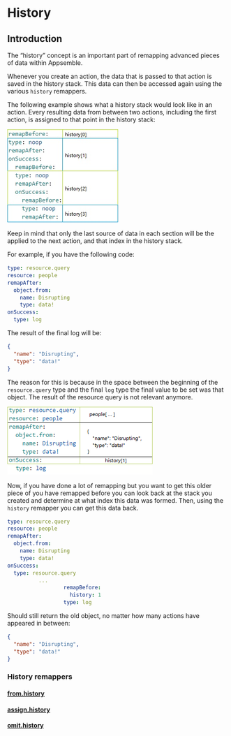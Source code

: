 # History

## Introduction

The “history” concept is an important part of remapping advanced pieces of data within Appsemble.

Whenever you create an action, the data that is passed to that action is saved in the history stack.
This data can then be accessed again using the various `history` remappers.

The following example shows what a history stack would look like in an action. Every resulting data
from between two actions, including the first action, is assigned to that point in the history
stack:

![history stack](../../config/assets/remapper-tutorial/history-stack.jpg 'History stack visualisation')

Keep in mind that only the last source of data in each section will be the applied to the next
action, and that index in the history stack.

For example, if you have the following code:

```yaml
type: resource.query
resource: people
remapAfter:
  object.from:
    name: Disrupting
    type: data!
onSuccess:
  type: log
```

The result of the final log will be:

```json
{
  "name": "Disrupting",
  "type": "data!"
}
```

The reason for this is because in the space between the beginning of the `resource.query` type and
the final `log` type the final value to be set was that object. The result of the resource query is
not relevant anymore.

![history data explained](../../config/assets/remapper-tutorial/history-data-assigning-explained.png 'History data explained')

Now, if you have done a lot of remapping but you want to get this older piece of you have remapped
before you can look back at the stack you created and determine at what index this data was formed.
Then, using the `history` remapper you can get this data back.

```yaml
type: resource.query
resource: people
remapAfter:
  object.from:
    name: Disrupting
    type: data!
onSuccess:
  type: resource.query
          ...
                  remapBefore:
                    history: 1
                  type: log
```

Should still return the old object, no matter how many actions have appeared in between:

```json
{
  "name": "Disrupting",
  "type": "data!"
}
```

### History remappers

#### [from.history](/docs/reference/remapper#from.history)

#### [assign.history](/docs/reference/remapper#assign.history)

#### [omit.history](/docs/reference/remapper#omit.history)

